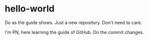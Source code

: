 # hello-world
Do as the guide shows. Just a new repository. Don't need to care.

I'm PN, here learning the guide of GitHub.
Do the commit changes.
